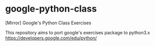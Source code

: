 # google-python-class
[Mirror] Google's Python Class Exercises

This repository aims to port google's exercises package to python3.x
https://developers.google.com/edu/python/
